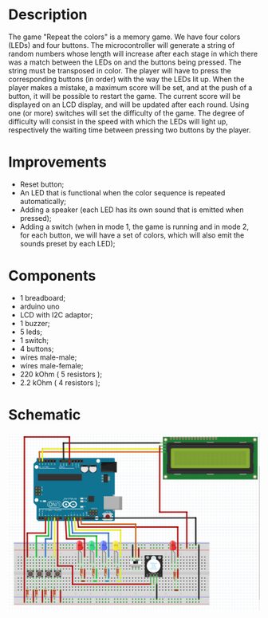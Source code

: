 # Description

The game "Repeat the colors" is a memory game. We have four colors (LEDs) and four buttons. The microcontroller will generate a string of random numbers whose length will increase after each stage in which there was a match between the LEDs on and the buttons being pressed. The string must be transposed in color. The player will have to press the corresponding buttons (in order) with the way the LEDs lit up. When the player makes a mistake, a maximum score will be set, and at the push of a button, it will be possible to restart the game. The current score will be displayed on an LCD display, and will be updated after each round. Using one (or more) switches will set the difficulty of the game. The degree of difficulty will consist in the speed with which the LEDs will light up, respectively the waiting time between pressing two buttons by the player.

# Improvements

- Reset button;
- An LED that is functional when the color sequence is repeated automatically;
- Adding a speaker (each LED has its own sound that is emitted when pressed);
- Adding a switch (when in mode 1, the game is running and in mode 2,
 for each button, we will have a set of colors, which will also emit the sounds preset by each LED);

# Components

- 1 breadboard;
- arduino uno
- LCD with I2C adaptor;
- 1 buzzer;
- 5 leds;
- 1 switch;
- 4 buttons;
- wires male-male;
- wires male-female;
- 220 kOhm ( 5 resistors );
- 2.2 kOhm ( 4 resistors );

# Schematic

![Fritzing drawing](Images/sch.png)
